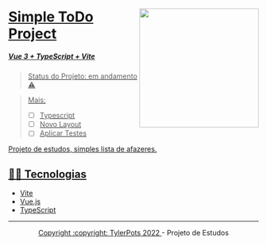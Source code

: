 <a href="https://storyset.com/work">
   <img
      src="https://user-images.githubusercontent.com/86060135/206928715-44529e0c-99de-4d46-bca4-d4a636cccd0f.png"
      width="240px"
      align="right"
/>

# Simple ToDo Project
##### Vue 3 + TypeScript + Vite

> Status do Projeto: em andamento :warning:

> Mais:
> - [ ] Typescript
> - [ ] Novo Layout
> - [ ] Aplicar Testes

Projeto de estudos, simples lista de afazeres.

## 👩‍💻 Tecnologias

* Vite
* Vue.js
* TypeScript

<hr/>

<div align="center">Copyright :copyright: <a href="https://github.com/TylerPottsDev/yt-vue-todo-2022"> TylerPots 2022 </a> - Projeto de Estudos
